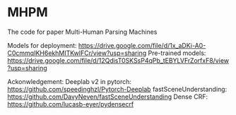 # MHPM
The code for paper Multi-Human Parsing Machines


Models for deployment:  https://drive.google.com/file/d/1x_aDKi-A0-C0cmmqIKH6ekhMITKwIFCr/view?usp=sharing
Pre-trained models: https://drive.google.com/file/d/12QdisT0SKSsP4qPb_tEBYLVFrZorfxF8/view?usp=sharing


Ackonwledgement:
Deeplab v2 in pytorch: https://github.com/speedinghzl/Pytorch-Deeplab
fastSceneUnderstanding: https://github.com/DavyNeven/fastSceneUnderstanding
Dense CRF: https://github.com/lucasb-eyer/pydensecrf

